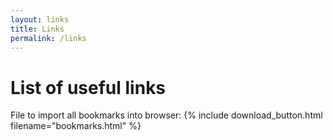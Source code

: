 ```yaml
---
layout: links
title: Links
permalink: /links
---
```

# List of useful links
File to import all bookmarks into browser: {% include download_button.html filename="bookmarks.html" %}

